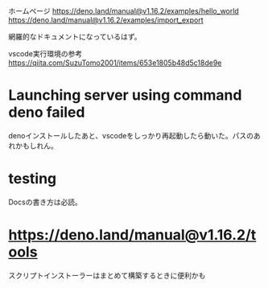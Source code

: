 

ホームページ
https://deno.land/manual@v1.16.2/examples/hello_world
https://deno.land/manual@v1.16.2/examples/import_export

網羅的なドキュメントになっているはず。




vscode実行環境の参考
https://qiita.com/SuzuTomo2001/items/653e1805b48d5c18de9e



# Launching server using command deno failed

denoインストールしたあと、vscodeをしっかり再起動したら動いた。パスのあれかもしれん。


# testing

Docsの書き方は必読。

# https://deno.land/manual@v1.16.2/tools

スクリプトインストーラーはまとめて構築するときに便利かも

